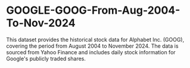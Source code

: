 # GOOGLE-GOOG-From-Aug-2004-To-Nov-2024
This dataset provides the historical stock data for Alphabet Inc. (GOOG), covering the period from August 2004 to November 2024. The data is sourced from Yahoo Finance and includes daily stock information for Google's publicly traded shares.
